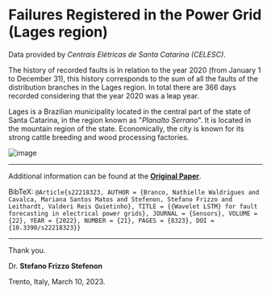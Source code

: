 # Failures Registered in the Power Grid (Lages region)

Data provided by _Centrais Elétricas de Santa Catarina (CELESC)_.

The history of recorded faults is in relation to the year 2020 (from January 1 to December 31), this history corresponds to the sum of all the faults of the distribution branches in the Lages region. In total there are 366 days recorded considering that the year 2020 was a leap year.

Lages is a Brazilian municipality located in the central part of the state of Santa Catarina, in the region known as "_Planalto Serrano_".
It is located in the mountain region of the state. Economically, the city is known for its strong cattle breeding and wood processing factories.

![image](https://user-images.githubusercontent.com/88292916/190849572-4cb9c057-5ff0-4c6e-b837-a1a0bbc84c6d.png)

---

Additional information can be found at the **[Original Paper](https://doi.org/10.3390/s22218323)**.

BibTeX:
`@Article{s22218323, AUTHOR = {Branco, Nathielle Waldrigues and Cavalca, Mariana Santos Matos and Stefenon, Stefano Frizzo and Leithardt, Valderi Reis Quietinho}, TITLE = {{Wavelet LSTM} for fault forecasting in electrical power grids}, JOURNAL = {Sensors}, VOLUME = {22}, YEAR = {2022}, NUMBER = {21}, PAGES = {8323}, DOI = {10.3390/s22218323}}`



---

Thank you.

Dr. **Stefano Frizzo Stefenon**

Trento, Italy, March 10, 2023.
